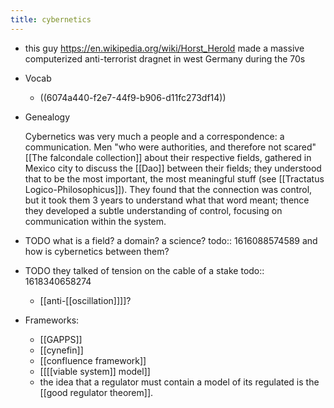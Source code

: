 ```yaml
---
title: cybernetics
---
```


- this guy https://en.wikipedia.org/wiki/Horst_Herold made a massive computerized anti-terrorist dragnet in west Germany during the 70s
- Vocab
	- ((6074a440-f2e7-44f9-b906-d11fc273df14))
- Genealogy
  
  Cybernetics was very much a people and a correspondence: a communication. Men "who were authorities, and therefore not scared" [[The falcondale collection]] about their respective fields, gathered in Mexico city to discuss the [[Dao]] between their fields; they understood that to be the most important, the most meaningful stuff (see [[Tractatus Logico-Philosophicus]]). They found that the connection was control, but it took them 3 years to understand what that word meant; thence they developed a subtle understanding of control, focusing on communication within the system.
- TODO what is a field? a domain? a science? 
  todo:: 1616088574589
  and how is cybernetics between them?
- TODO they talked of tension on the cable of a stake
  todo:: 1618340658274
	- [[anti-[[oscillation]]]]?
- Frameworks:
	- [[GAPPS]]
	- [[cynefin]]
	- [[confluence framework]]
	- [[[[viable system]] model]]
	- the idea that a regulator must contain a model of its regulated is the [[good regulator theorem]].